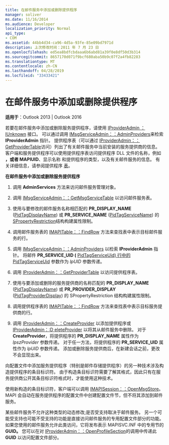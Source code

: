 ```yaml
---
title: 在邮件服务中添加或删除提供程序
manager: soliver
ms.date: 11/16/2014
ms.audience: Developer
localization_priority: Normal
api_type:
- COM
ms.assetid: 44bb4d34-ca96-4d5a-93fe-85e09bd7971d
description: 上次修改时间：2011 年 7 月 23 日
ms.openlocfilehash: ed5ea8bdfcbdaaa6b6abd81a39f0e8df50d3b314
ms.sourcegitcommit: 8657170d071f9bcf680aba50b9c07f2a4fb82283
ms.translationtype: MT
ms.contentlocale: zh-CN
ms.lasthandoff: 04/28/2019
ms.locfileid: "33433421"
---
```

# <a name="adding-or-deleting-providers-in-a-message-service"></a>在邮件服务中添加或删除提供程序

  
  
**适用于**：Outlook 2013 | Outlook 2016 
  
若要在邮件服务中添加或删除服务提供程序，请使用 [IProviderAdmin ： IUnknown](iprovideradminiunknown.md) 接口。 可以通过调用 [IMsgServiceAdmin：：AdminProviders](imsgserviceadmin-adminproviders.md)来检索 **IProviderAdmin** 指针。 提供程序表（可以通过 [IProviderAdmin：：GetProviderTable](iprovideradmin-getprovidertable.md)访问）列出了有关邮件服务中当前安装的服务提供商的信息。 客户端和服务提供程序可以使用提供程序表访问提供程序 DLL 文件的名称，例如 **，或者 MAPIUID**、显示名称 和提供程序的类型，以及有关邮件服务的信息。 有关详细信息，请参阅提供程序 [表](provider-tables.md)。
  
 **在邮件服务中添加或删除服务提供程序**
  
1. 调用 **AdminServices** 方法来访问邮件服务管理对象。 
    
2. 调用 [IMsgServiceAdmin：：GetMsgServiceTable](imsgserviceadmin-getmsgservicetable.md) 以访问邮件服务表。 
    
3. 使用与要修改的邮件服务名称相匹配的 **PR_DISPLAY_NAME** ([PidTagDisplayName](pidtagdisplayname-canonical-property.md)) 或 **PR_SERVICE_NAME** ([PidTagServiceName](pidtagservicename-canonical-property.md)) 的 [SPropertyRestriction](spropertyrestriction.md)结构构建属性限制。 
    
4. 调用邮件服务表的 [IMAPITable：：FindRow](imapitable-findrow.md) 方法来查找表中表示目标邮件服务的行。 
    
5. 调用 [IMsgServiceAdmin：：AdminProviders](imsgserviceadmin-adminproviders.md) 以检索 **IProviderAdmin** 指针。 将邮件 **PR_SERVICE_UID (** [PidTagServiceUid) 行中的 PidTagServiceUid](pidtagserviceuid-canonical-property.md) 参数作为  _lpUID_ 参数传递。 
    
6. 调用 [IProviderAdmin：：GetProviderTable](iprovideradmin-getprovidertable.md) 以访问提供程序表。 
    
7. 使用与要添加或删除的服务提供商的名称匹配的 **PR_DISPLAY_NAME** ([PidTagDisplayName](pidtagdisplayname-canonical-property.md)) 或 **PR_PROVIDER_DISPLAY** ([PidTagProviderDisplay](pidtagproviderdisplay-canonical-property.md)) 的 SPropertyRestriction 结构构建属性限制。 
    
8. 调用提供程序表的 [IMAPITable：：FindRow](imapitable-findrow.md) 方法来查找表中表示目标服务提供商的行。 
    
9. 调用 [IProviderAdmin：：CreateProvider](iprovideradmin-createprovider.md) 以添加提供程序或 [IProviderAdmin：:D eleteProvider](iprovideradmin-deleteprovider.md) 以将其从邮件服务中删除。 对于 **CreateProvider**，将提供程序的 **PR_DISPLAY_NAME** 属性作为  _lpszProvider_ 参数传递。 对于任一方法，将提供程序的 **PR_SERVICE_UID** 属性作为  _lpUID_ 参数传递。 添加或删除服务提供商后，在新建会话之前，更改不会显现出来。 
    
向配置文件中添加服务提供程序（特别是邮件存储提供程序）的另一种技术涉及构造提供程序的条目标识符。 由于构造条目标识符需要了解其格式，因此只有在服务提供商公开其条目标识符格式时，才能使用这种技术。 
  
使用新构造的条目标识符，客户端可以调用 [IMAPISession：：OpenMsgStore](imapisession-openmsgstore.md)。 MAPI 会自动在服务提供程序的配置文件中创建配置文件节，但不将其添加到邮件服务。 
  
某些邮件服务不允许这种类型的动态修改;是否受支持取决于邮件服务。 另一个可能受支持也可能不受支持的功能是直接访问邮件服务的专用配置文件部分的功能。 如果您使用的邮件服务允许此类访问，它将发布表示 MAPISVC.INF 中的专用节的 **GUID。** 您可以在对 [IProviderAdmin：：OpenProfileSection](iprovideradmin-openprofilesection.md)的调用中传递此 **GUID** 以访问配置文件部分。 
  

